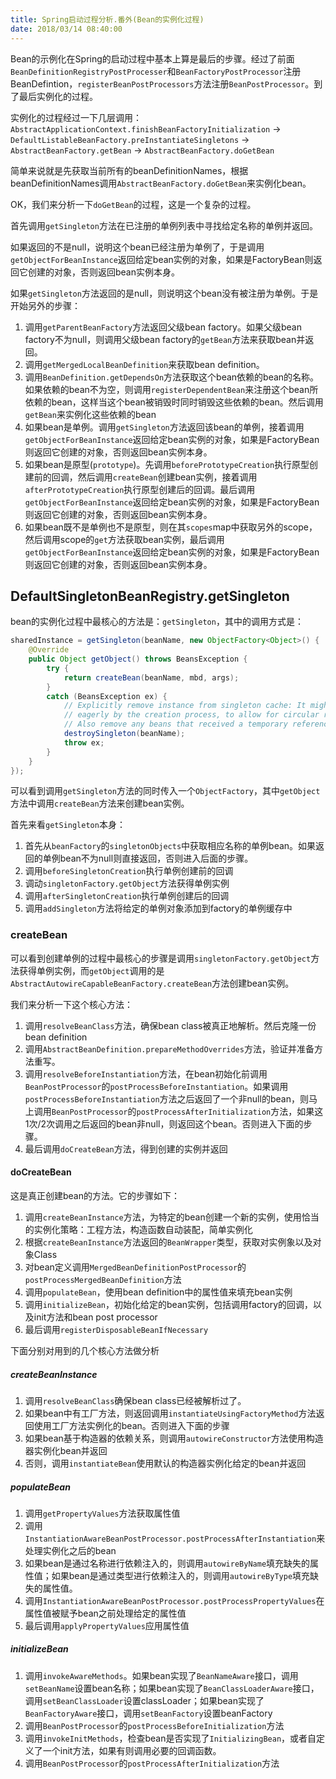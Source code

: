 ```yaml
---
title: Spring启动过程分析.番外(Bean的实例化过程)
date: 2018/03/14 08:40:00
---
```


Bean的示例化在Spring的启动过程中基本上算是最后的步骤。经过了前面`BeanDefinitionRegistryPostProcesser`和`BeanFactoryPostProcessor`注册BeanDefintion，`registerBeanPostProcessors`方法注册`BeanPostProcessor`。到了最后实例化的过程。
<!-- more -->
实例化的过程经过一下几层调用：
`AbstractApplicationContext.finishBeanFactoryInitialization` -> `DefaultListableBeanFactory.preInstantiateSingletons` -> 
`AbstractBeanFactory.getBean` ->
`AbstractBeanFactory.doGetBean` 

简单来说就是先获取当前所有的beanDefinitionNames，根据beanDefinitionNames调用`AbstractBeanFactory.doGetBean`来实例化bean。

OK，我们来分析一下`doGetBean`的过程，这是一个复杂的过程。

首先调用`getSingleton`方法在已注册的单例列表中寻找给定名称的单例并返回。

如果返回的不是null，说明这个bean已经注册为单例了，于是调用`getObjectForBeanInstance`返回给定bean实例的对象，如果是FactoryBean则返回它创建的对象，否则返回bean实例本身。

如果`getSingleton`方法返回的是null，则说明这个bean没有被注册为单例。于是开始另外的步骤：

1. 调用`getParentBeanFactory`方法返回父级bean factory。如果父级bean factory不为null，则调用父级bean factory的`getBean`方法来获取bean并返回。
2. 调用`getMergedLocalBeanDefinition`来获取bean definition。
3. 调用`BeanDefinition.getDependsOn`方法获取这个bean依赖的bean的名称。如果依赖的bean不为空，则调用`registerDependentBean`来注册这个bean所依赖的bean，这样当这个bean被销毁时同时销毁这些依赖的bean。然后调用`getBean`来实例化这些依赖的bean
4. 如果bean是单例。调用`getSingleton`方法返回该bean的单例，接着调用`getObjectForBeanInstance`返回给定bean实例的对象，如果是FactoryBean则返回它创建的对象，否则返回bean实例本身。
5. 如果bean是原型(`prototype`)。先调用`beforePrototypeCreation`执行原型创建前的回调，然后调用`createBean`创建bean实例，接着调用`afterPrototypeCreation`执行原型创建后的回调。最后调用`getObjectForBeanInstance`返回给定bean实例的对象，如果是FactoryBean则返回它创建的对象，否则返回bean实例本身。
6. 如果bean既不是单例也不是原型，则在其`scopes`map中获取另外的scope，然后调用scope的`get`方法获取bean实例，最后调用`getObjectForBeanInstance`返回给定bean实例的对象，如果是FactoryBean则返回它创建的对象，否则返回bean实例本身。

## DefaultSingletonBeanRegistry.getSingleton

bean的实例化过程中最核心的方法是：`getSingleton`，其中的调用方式是：

```java
sharedInstance = getSingleton(beanName, new ObjectFactory<Object>() {
	@Override
	public Object getObject() throws BeansException {
		try {
			return createBean(beanName, mbd, args);
		}
		catch (BeansException ex) {
			// Explicitly remove instance from singleton cache: It might have been put there
			// eagerly by the creation process, to allow for circular reference resolution.
			// Also remove any beans that received a temporary reference to the bean.
			destroySingleton(beanName);
			throw ex;
		}
	}
});
```

可以看到调用`getSingleton`方法的同时传入一个`ObjectFactory`，其中`getObject`方法中调用`createBean`方法来创建bean实例。

首先来看`getSingleton`本身：

1. 首先从`beanFactory`的`singletonObjects`中获取相应名称的单例bean。如果返回的单例bean不为null则直接返回，否则进入后面的步骤。
2. 调用`beforeSingletonCreation`执行单例创建前的回调
3. 调动`singletonFactory.getObject`方法获得单例实例
4. 调用`afterSingletonCreation`执行单例创建后的回调
5. 调用`addSingleton`方法将给定的单例对象添加到factory的单例缓存中

### createBean

可以看到创建单例的过程中最核心的步骤是调用`singletonFactory.getObject`方法获得单例实例，而`getObject`调用的是`AbstractAutowireCapableBeanFactory.createBean`方法创建bean实例。

我们来分析一下这个核心方法：

1. 调用`resolveBeanClass`方法，确保bean class被真正地解析。然后克隆一份bean definition
2. 调用`AbstractBeanDefinition.prepareMethodOverrides`方法，验证并准备方法重写。
3. 调用`resolveBeforeInstantiation`方法，在bean初始化前调用`BeanPostProcessor`的`postProcessBeforeInstantiation`。如果调用`postProcessBeforeInstantiation`方法之后返回了一个非null的bean，则马上调用`BeanPostProcessor`的`postProcessAfterInitialization`方法，如果这1次/2次调用之后返回的bean非null，则返回这个bean。否则进入下面的步骤。
4. 最后调用`doCreateBean`方法，得到创建的实例并返回

#### doCreateBean

这是真正创建bean的方法。它的步骤如下：

1. 调用`createBeanInstance`方法，为特定的bean创建一个新的实例，使用恰当的实例化策略：工程方法，构造函数自动装配，简单实例化
2. 根据`createBeanInstance`方法返回的`BeanWrapper`类型，获取对实例象以及对象Class
3. 对bean定义调用`MergedBeanDefinitionPostProcessor`的`postProcessMergedBeanDefinition`方法
4. 调用`populateBean`，使用bean definition中的属性值来填充bean实例
5. 调用`initializeBean`，初始化给定的bean实例，包括调用factory的回调，以及init方法和bean post processor
6. 最后调用`registerDisposableBeanIfNecessary`

下面分别对用到的几个核心方法做分析

##### createBeanInstance

1. 调用`resolveBeanClass`确保bean class已经被解析过了。
2. 如果bean中有工厂方法，则返回调用`instantiateUsingFactoryMethod`方法返回使用工厂方法实例化的bean。否则进入下面的步骤
3. 如果bean基于构造器的依赖关系，则调用`autowireConstructor`方法使用构造器实例化bean并返回
4. 否则，调用`instantiateBean`使用默认的构造器实例化给定的bean并返回

##### populateBean

1. 调用`getPropertyValues`方法获取属性值
2. 调用`InstantiationAwareBeanPostProcessor.postProcessAfterInstantiation`来处理实例化之后的bean
3. 如果bean是通过名称进行依赖注入的，则调用`autowireByName`填充缺失的属性值；如果bean是通过类型进行依赖注入的，则调用`autowireByType`填充缺失的属性值。
4. 调用`InstantiationAwareBeanPostProcessor.postProcessPropertyValues`在属性值被赋予bean之前处理给定的属性值
5. 最后调用`applyPropertyValues`应用属性值

##### initializeBean

1. 调用`invokeAwareMethods`。如果bean实现了`BeanNameAware`接口，调用`setBeanName`设置bean名称；如果bean实现了`BeanClassLoaderAware`接口，调用`setBeanClassLoader`设置classLoader；如果bean实现了`BeanFactoryAware`接口，调用`setBeanFactory`设置beanFactory
2. 调用`BeanPostProcessor`的`postProcessBeforeInitialization`方法
3. 调用`invokeInitMethods`，检查bean是否实现了`InitializingBean`，或者自定义了一个init方法，如果有则调用必要的回调函数。
4. 调用`BeanPostProcessor`的`postProcessAfterInitialization`方法

